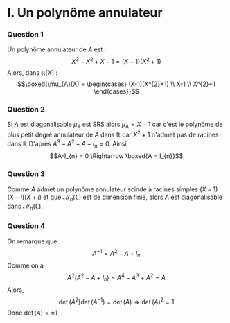 # I. Un polynôme annulateur
### Question 1
Un polynôme annulateur de $A$ est : 
$$X^{3} - X^{2} + X - 1 = \left( X-1 \right)\left(X^{2} +1 \right)$$
Alors, dans $\mathbb{R}[X]$ : 
$$\boxed{\mu_{A}(X) = \begin{cases}
(X-1)(X^{2}+1) \\
X-1 \\
X^{2}+1
\end{cases}}$$

### Question 2
Si $A$ est diagonalisable $\mu_{A}$ est SRS alors $\mu_{A} = X-1$ car c'est le polynôme de plus petit degré annulateur de $A$ dans $\mathbb{R}$ car $X^{2}+1$ n'admet pas de racines dans $\mathbb{R}$
D'après $A^{3} - A^{2} + A - I_{n} = 0$.
Ainsi, 
$$A-I_{n} = 0 \Rightarrow \boxed{A = I_{n}}$$

### Question 3
Comme $A$ admet un polynôme annulateur scindé à racines simples $(X-1)(X-i)(X+i)$ et que $\mathcal{M}_{n}(\mathbb{C})$ est de dimension finie, alors $A$ est diagonalisable dans $\mathcal{M}_{n}(\mathbb{C})$.


### Question 4
On remarque que : 
$$A^{-1} = A^{2}-A+I_{n}$$
Comme on a :
$$A^{2}(A^{2} - A + I_{n}) = A^{4} -A^{3}+A^{2} =A$$
Alors, 
$$\det(A^{2})\det(A^{-1}) = \det(A) \Rightarrow \det(A)^{2} = 1 $$
Donc $\det(A) = \pm 1$
